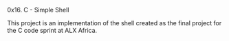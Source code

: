 0x16. C - Simple Shell

This project is an implementation of the shell created as the final project for the C code sprint at ALX Africa.
